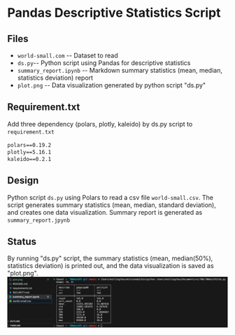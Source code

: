 # Pandas Descriptive Statistics Script

## Files

* `world-small.com` -- Dataset to read
* `ds.py`-- Python script using Pandas for descriptive statistics
* `summary_report.ipynb` -- Markdown summary statistics (mean, median, statistics deviation) report
* `plot.png` -- Data visualization generated by python script "ds.py"

## Requirement.txt

Add three dependency (polars, plotly, kaleido) by ds.py script to `requirement.txt`

```
polars==0.19.2
plotly==5.16.1
kaleido==0.2.1
```

## Design

Python script `ds.py` using Polars to read a csv file `world-small.csv`. The script generates summary statistics (mean, median, standard deviation), and creates one data visualization. Summary report is generated as `summary_report.jpynb`

## Status

By running "ds.py" script, the summary statistics (mean, median(50%), statistics deviation) is printed out, and the data visualization is saved as "plot.png".
![Alt text](screenshot.png)